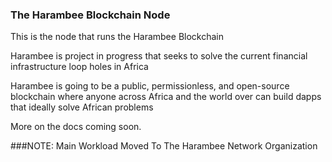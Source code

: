 ### The Harambee Blockchain Node
This is the node that runs the Harambee Blockchain

Harambee is project in progress that seeks to solve the current financial infrastructure loop holes in Africa

Harambee is going to be a public, permissionless, and open-source blockchain where anyone across Africa and the world over can build dapps that ideally solve African problems

More on the docs coming soon.

###NOTE: Main Workload Moved To The Harambee Network Organization 
